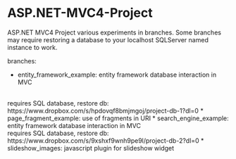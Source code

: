# ASP.NET-MVC4-Project
ASP.NET MVC4 Project various experiments in branches. Some branches may require restoring a database to your localhost SQLServer named instance to work.

branches:
* entity_framework_example: entity framework database interaction in MVC
<br />
requires SQL database, restore db: https://www.dropbox.com/s/hpdovqf8bmjmgoj/project-db-1?dl=0
* page_fragment_example: use of fragments in URI
* search_engine_example: entity framework database interaction in MVC
<br />
requires SQL database, restore db: https://www.dropbox.com/s/9xshxf9wnh9pe9l/project-db-2?dl=0
* slideshow_images: javascript plugin for slideshow widget
